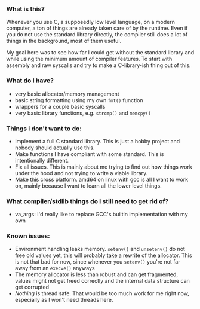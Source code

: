 ### What is this?

Whenever you use C, a supposedly low level language, on a modern computer, a ton of things are already taken care of by the runtime. 
Even if you do not use the standard library directly, the compiler still does a lot of things in the background, most of them useful.

My goal here was to see how far I could get without the standard library and while using the minimum amount of compiler features. 
To start with assembly and raw syscalls and try to make a C-library-ish thing out of this.


### What do I have?
- very basic allocator/memory management
- basic string formatting using my own `fmt()` function
- wrappers for a couple basic syscalls
- very basic library functions, e.g. `strcmp()` and `memcpy()`

### Things i don't want to do:
- Implement a full C standard library. This is just a hobby project and nobody should actually use this.
- Make functions I have compliant with some standard. This is intentionally different.
- Fix all issues. This is mainly about me trying to find out how things work under the hood and not trying to write a viable library.
- Make this cross platform. amd64 on linux with gcc is all I want to work on, mainly because I want to learn all the lower level things.


### What compiler/stdlib things do I still need to get rid of?

- va_args: I'd really like to replace GCC's builtin implementation with my own

### Known issues:
- Environment handling leaks memory. `setenv()` and `unsetenv()` do not free old values yet, this will probably take a rewrite of the allocator.
This is not that bad for now, since whenever you `setenv()` you're not far away from an `execve()` anyways
- The memory allocator is less than robust and can get fragmented, values might not get freed correctly and the internal data structure can get corrupted
- *Nothing* is thread safe. That would be too much work for me right now, especially as I won't need threads here.


